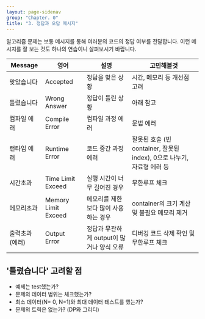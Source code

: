 ```yaml
---
layout: page-sidenav
group: "Chapter. 0"
title: "3. 정답과 오답 메시지"
---
```


알고리즘 문제는 보통 메시지를 통해 여러분의 코드의 정답 여부를 전달합니다.
이런 메시지를 잘 보는 것도 하나의 연습이니 살펴보시기 바랍니다.

| Message  | 영어                  | 설명                         | 고민해볼것                                              |
| -------- | ------------------- | -------------------------- | -------------------------------------------------- |
| 맞았습니다    | Accepted            | 정답을 맞은 상황                  | 시간, 메모리 등 개선점 고려                                   |
| 틀렸습니다    | Wrong Answer        | 정답이 틀린 상황                  | 아래 참고                                              |
| 컴파일 에러   | Compile Error       | 컴파일 과정 에러                  | 문법 에러                                              |
| 런타임 에러   | Runtime Error       | 코드 중간 과정 에러                | 잘못된 호출 (빈 container, 잘못된 index), 0으로 나누기, 자료형 에러 등 |
| 시간초과     | Time Limit Exceed   | 실행 시간이 너무 길어진 경우           | 무한루프 체크                                            |
| 메모리초과    | Memory Limit Exceed | 메모리를 제한보다 많이 사용하는 경우       | container의 크기 계산 및 불필요 메모리 제거                      |
| 출력초과(에러) | Output Error        | 정답과 무관하게 output이 많거나 양식 오류 | 디버깅 코드 삭제 확인 및 무한루프 체크                             |

## '틀렸습니다' 고려할 점

- 예제는 test했는가?
- 문제의 데이터 범위는 체크했는가?
- 최소 데이터(N= 0, N=1)와 최대 데이터 테스트를 했는가?
- 문제의 트릭은 없는가? (DP와 그리디)